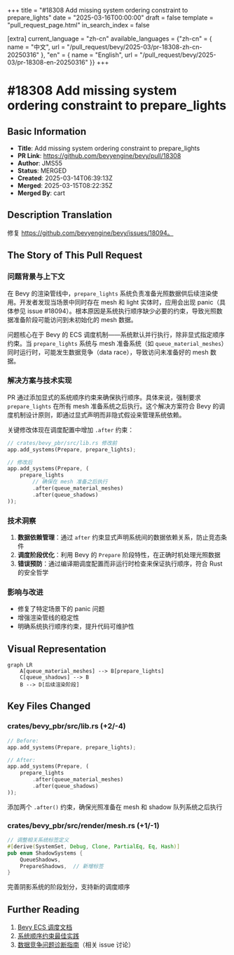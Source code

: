 +++
title = "#18308 Add missing system ordering constraint to prepare_lights"
date = "2025-03-16T00:00:00"
draft = false
template = "pull_request_page.html"
in_search_index = false

[extra]
current_language = "zh-cn"
available_languages = {"zh-cn" = { name = "中文", url = "/pull_request/bevy/2025-03/pr-18308-zh-cn-20250316" }, "en" = { name = "English", url = "/pull_request/bevy/2025-03/pr-18308-en-20250316" }}
+++

# #18308 Add missing system ordering constraint to prepare_lights

## Basic Information
- **Title**: Add missing system ordering constraint to prepare_lights
- **PR Link**: https://github.com/bevyengine/bevy/pull/18308
- **Author**: JMS55
- **Status**: MERGED
- **Created**: 2025-03-14T06:39:13Z
- **Merged**: 2025-03-15T08:22:35Z
- **Merged By**: cart

## Description Translation
修复 https://github.com/bevyengine/bevy/issues/18094。

## The Story of This Pull Request

### 问题背景与上下文
在 Bevy 的渲染管线中，`prepare_lights` 系统负责准备光照数据供后续渲染使用。开发者发现当场景中同时存在 mesh 和 light 实体时，应用会出现 panic（具体参见 issue #18094）。根本原因是系统执行顺序缺少必要的约束，导致光照数据准备阶段可能访问到未初始化的 mesh 数据。

问题核心在于 Bevy 的 ECS 调度机制——系统默认并行执行，除非显式指定顺序约束。当 `prepare_lights` 系统与 mesh 准备系统（如 `queue_material_meshes`）同时运行时，可能发生数据竞争（data race），导致访问未准备好的 mesh 数据。

### 解决方案与技术实现
PR 通过添加显式的系统顺序约束来确保执行顺序。具体来说，强制要求 `prepare_lights` 在所有 mesh 准备系统之后执行。这个解决方案符合 Bevy 的调度机制设计原则，即通过显式声明而非隐式假设来管理系统依赖。

关键修改体现在调度配置中增加 `.after` 约束：
```rust
// crates/bevy_pbr/src/lib.rs 修改前
app.add_systems(Prepare, prepare_lights);

// 修改后
app.add_systems(Prepare, (
    prepare_lights
        // 确保在 mesh 准备之后执行
        .after(queue_material_meshes)
        .after(queue_shadows)
));
```

### 技术洞察
1. **数据依赖管理**：通过 `after` 约束显式声明系统间的数据依赖关系，防止竞态条件
2. **调度阶段优化**：利用 Bevy 的 `Prepare` 阶段特性，在正确时机处理光照数据
3. **错误预防**：通过编译期调度配置而非运行时检查来保证执行顺序，符合 Rust 的安全哲学

### 影响与改进
- 修复了特定场景下的 panic 问题
- 增强渲染管线的稳定性
- 明确系统执行顺序约束，提升代码可维护性

## Visual Representation

```mermaid
graph LR
    A[queue_material_meshes] --> B[prepare_lights]
    C[queue_shadows] --> B
    B --> D[后续渲染阶段]
```

## Key Files Changed

### crates/bevy_pbr/src/lib.rs (+2/-4)
```rust
// Before:
app.add_systems(Prepare, prepare_lights);

// After:
app.add_systems(Prepare, (
    prepare_lights
        .after(queue_material_meshes)
        .after(queue_shadows)
));
```
添加两个 `.after()` 约束，确保光照准备在 mesh 和 shadow 队列系统之后执行

### crates/bevy_pbr/src/render/mesh.rs (+1/-1)
```rust
// 调整相关系统标签定义
#[derive(SystemSet, Debug, Clone, PartialEq, Eq, Hash)]
pub enum ShadowSystems {
    QueueShadows,
    PrepareShadows,  // 新增标签
}
```
完善阴影系统的阶段划分，支持新的调度顺序

## Further Reading
1. [Bevy ECS 调度文档](https://bevyengine.org/learn/book/ecs/schedules/)
2. [系统顺序约束最佳实践](https://bevy-cheatbook.github.io/programming/system-order.html)
3. [数据竞争问题诊断指南](https://github.com/bevyengine/bevy/discussions/18095)（相关 issue 讨论）